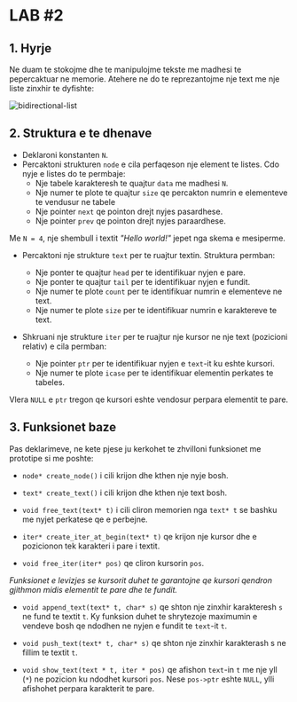 # LAB #2

## 1. Hyrje
Ne duam te stokojme dhe te manipulojme tekste me madhesi te pepercaktuar ne memorie. Atehere ne do te reprezantojme nje text me nje liste zinxhir te dyfishte:

![bidirectional-list]()

## 2. Struktura e te dhenave
 - Deklaroni konstanten `N`.
 - Percaktoni strukturen `node` e cila perfaqeson nje element te listes. Cdo nyje e listes do te permbaje:
	 - Nje tabele karakteresh te quajtur `data` me madhesi `N`.
	 - Nje numer te plote te quajtur `size` qe percakton numrin e elementeve te vendusur ne tabele
	 - Nje pointer `next` qe pointon drejt nyjes pasardhese.
	 - Nje pointer `prev` qe pointon drejt nyjes paraardhese.


Me `N = 4`, nje shembull i textit _"Hello world!"_ jepet nga skema e mesiperme.

- Percaktoni nje strukture `text` per te ruajtur textin. Struktura permban:
	- Nje ponter te quajtur `head` per te identifikuar nyjen e pare. 
	- Nje ponter te quajtur `tail` per te identifikuar nyjen e fundit.
	- Nje numer te plote `count` per te identifikuar numrin e elementeve ne text.
	- Nje numer te plote `size` per te identifikuar numrin e karaktereve te text.

- Shkruani nje strukture `iter` per te ruajtur nje kursor ne nje text (pozicioni relativ) e cila permban:
	 - Nje pointer `ptr` per te identifikuar nyjen e `text`-it ku eshte kursori.
	 - Nje numer te plote `icase` per te identifikuar elementin perkates te tabeles.

Vlera `NULL` e `ptr` tregon qe kursori eshte vendosur perpara elementit te pare. 


## 3. Funksionet baze
Pas deklarimeve, ne kete pjese ju kerkohet te zhvilloni funksionet me prototipe si me poshte:

- `node* create_node()`
i cili krijon dhe kthen nje nyje bosh.

- `text* create_text()`
i cili krijon dhe kthen nje text bosh.

- `void free_text(text* t)`
i cili cliron memorien nga `text* t` se bashku me nyjet perkatese qe e perbejne.

- `iter* create_iter_at_begin(text* t)`
qe krijon nje kursor dhe e pozicionon tek karakteri i pare i textit.

- `void free_iter(iter* pos)`
qe cliron kursorin `pos`.

_Funksionet e levizjes se kursorit duhet te garantojne qe kursori qendron gjithmon midis elementit te pare dhe te fundit._

- `void append_text(text* t, char* s)`
qe shton nje zinxhir karakteresh `s` ne fund te textit `t`. Ky funksion duhet te shrytezoje maximumin e vendeve bosh qe ndodhen ne nyjen e fundit te `text`-it `t`.

- `void push_text(text* t, char* s)`
qe shton nje zinxhir karakterash s ne fillim te textit `t`.

- `void show_text(text * t, iter * pos)`
qe afishon `text`-in `t` me nje yll (`*`) ne pozicion ku ndodhet kursori `pos`. Nese `pos->ptr` eshte `NULL`, ylli afishohet perpara karakterit te pare.